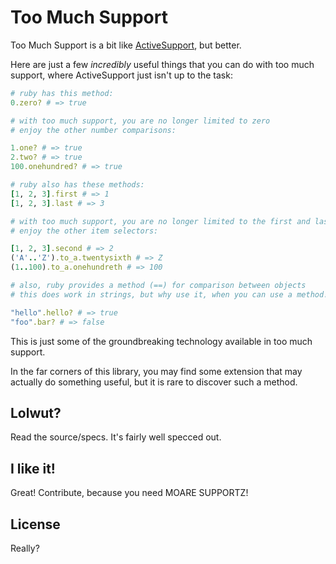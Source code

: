 # Too Much Support

Too Much Support is a bit like [ActiveSupport](https://github.com/rails/rails/tree/master/activesupport/), but better.

Here are just a few *incredibly* useful things that you can do with too much support, where ActiveSupport just isn't up to the task:

```ruby
# ruby has this method:
0.zero? # => true

# with too much support, you are no longer limited to zero
# enjoy the other number comparisons:

1.one? # => true
2.two? # => true
100.onehundred? # => true

# ruby also has these methods:
[1, 2, 3].first # => 1
[1, 2, 3].last # => 3

# with too much support, you are no longer limited to the first and last
# enjoy the other item selectors:

[1, 2, 3].second # => 2
('A'..'Z').to_a.twentysixth # => Z
(1..100).to_a.onehundreth # => 100

# also, ruby provides a method (==) for comparison between objects
# this does work in strings, but why use it, when you can use a method!

"hello".hello? # => true
"foo".bar? # => false
``` 

This is just some of the groundbreaking technology available in too much support.

In the far corners of this library, you may find some extension that may actually do something useful, but it is rare to discover such a method.

## Lolwut?

Read the source/specs. It's fairly well specced out.

## I like it!

Great! Contribute, because you need MOARE SUPPORTZ!

## License

Really?